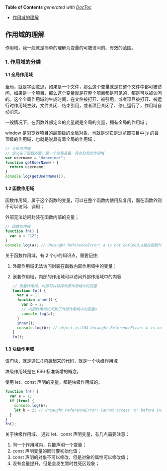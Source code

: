 <!-- START doctoc generated TOC please keep comment here to allow auto update -->
<!-- DON'T EDIT THIS SECTION, INSTEAD RE-RUN doctoc TO UPDATE -->

**Table of Contents** _generated with [DocToc](https://github.com/thlorenz/doctoc)_

- [作用域的理解](#作用域的理解)

<!-- END doctoc generated TOC please keep comment here to allow auto update -->

## 作用域的理解

作用域，我一般就是简单的理解为变量的可被访问的、有效的范围。

### 1. 作用域的分类

#### 1.1 全局作用域

全局，就是字面意思，如果是一个文件，那么这个变量就是在整个文件中都可被访问，如果是一个项目，那么这个变量就是在整个项目都是可见的，都是可以被访问的。这个全局作用域的生成时间，在文件被打开、被引用，或者项目被打开、被运行时作用域生效，文件关闭、结束引用，或者项目关闭了、停止运行了，作用域自动消失。

一般情况下，在函数外部定义的变量就是全局的变量，拥有全局的作用域；

window 是浏览器项目的最顶级的全局对象，也就是说它是浏览器项目中 js 的最顶级的作用域，也就是说具有着全局的作用域；

```javascript
// 全局作用域
// 定义在了函数外面，是一个全局变量，具有全局的作用域
var username = "Hanmeimei";
function getUserName() {
  return username;
}
console.log(getUserName());
```

#### 1.2 函数作用域

函数作用域，属于这个函数的变量，可以在整个函数内使用及复用，而在函数外则不可以访问、调用；

外部无法访问封装在函数内部的变量；

```javascript
// 函数作用域
function fn() {
  var a = "12";
}
console.log(a); // Uncaught ReferenceError: a is not defined,a是在函数fn内部的，函数外部不可以调用
```

关于函数作用域，有 2 个小的知识点，需要记住:

1. 外部作用域无法访问封装在函数内部作用域中的变量；

2. 嵌套作用域，内部的作用域可以访问外部作用域中的内容

   ```javascript
   // 嵌套作用域，内部可以访问外部作用域中的变量
   function fn() {
     var a = 1;
     function inner() {
       var b = 2;
       // 内部作用域访问到了外部作用域中的变量a
       console.log(a);
     }
     inner();
     console.log(b); // object.js:104 Uncaught ReferenceError: b is not defined  虽然这是一个嵌套作用域，但是b是封装在函数内部的变量
   }
   fn();
   ```

#### 1.3 块级作用域

语句块，就是通过{}包裹起来的代码，就是一个块级作用域

块级作用域是在 ES6 标准新增的概念。

使用 let、const 声明的变量，都是块级作用域的。

```javascript
function fn() {
  var a = 1;
  if (true) {
    console.log(b);
    let b = 2; // Uncaught ReferenceError: Cannot access 'b' before initialization  变量b是通过let声明的，那么这个变量就直接绑定到这个区域，不再受外部的影响；如果b是通过var声明的，则会打印undefiend
  }
}
fn();
```

关于块级作用域、 通过 let、const 声明变量，有几点需要注意：

1. 同一个作用域内，只能声明一个变量；
2. const 声明变量的同时要初始化值；
3. const 声明的对象不可以修改，但是对象的属性可以修改值；
4. 没有变量提升，但是会发生暂时性死区现象；
